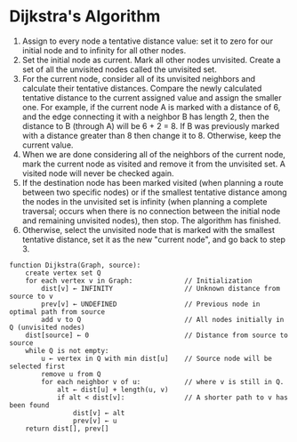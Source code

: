 Dijkstra's Algorithm
====================
1. Assign to every node a tentative distance value: set it to zero for our initial node and to infinity for all other 
nodes.
2. Set the initial node as current. Mark all other nodes unvisited. Create a set of all the unvisited nodes called the 
unvisited set.
3. For the current node, consider all of its unvisited neighbors and calculate their tentative distances. Compare the 
newly calculated tentative distance to the current assigned value and assign the smaller one. For example, if the 
current node A is marked with a distance of 6, and the edge connecting it with a neighbor B has length 2, then the 
distance to B (through A) will be 6 + 2 = 8. If B was previously marked with a distance greater than 8 then change it 
to 8. Otherwise, keep the current value.
4. When we are done considering all of the neighbors of the current node, mark the current node as visited and remove 
it from the unvisited set. A visited node will never be checked again.
5. If the destination node has been marked visited (when planning a route between two specific nodes) or if the 
smallest tentative distance among the nodes in the unvisited set is infinity (when planning a complete traversal; 
occurs when there is no connection between the initial node and remaining unvisited nodes), then stop. The algorithm 
has finished.
6. Otherwise, select the unvisited node that is marked with the smallest tentative distance, set it as the new
"current node", and go back to step 3.

```
function Dijkstra(Graph, source):
    create vertex set Q
    for each vertex v in Graph:             // Initialization
        dist[v] ← INFINITY                  // Unknown distance from source to v
        prev[v] ← UNDEFINED                 // Previous node in optimal path from source
        add v to Q                          // All nodes initially in Q (unvisited nodes)
    dist[source] ← 0                        // Distance from source to source
    while Q is not empty:
        u ← vertex in Q with min dist[u]    // Source node will be selected first
        remove u from Q 
        for each neighbor v of u:           // where v is still in Q.
            alt ← dist[u] + length(u, v)
            if alt < dist[v]:               // A shorter path to v has been found
                dist[v] ← alt 
                prev[v] ← u 
    return dist[], prev[]
```